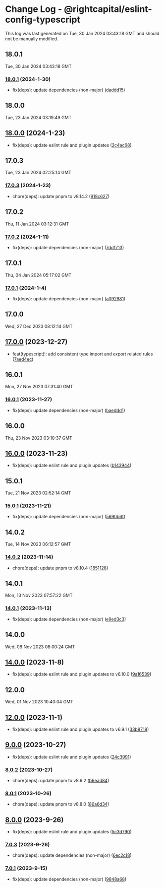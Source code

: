 # Change Log - @rightcapital/eslint-config-typescript

This log was last generated on Tue, 30 Jan 2024 03:43:18 GMT and should not be manually modified.

<!-- Start content -->

## 18.0.1

Tue, 30 Jan 2024 03:43:18 GMT

### [18.0.1](https://github.com/RightCapitalHQ/frontend-style-guide/tree/%40rightcapital%2Feslint-config-typescript_v18.0.1) (2024-1-30)

- fix(deps): update dependencies (non-major) ([daddd15](https://github.com/RightCapitalHQ/frontend-style-guide/commit/daddd15726b607accef5acf1f85dd25dca2052cf))

## 18.0.0

Tue, 23 Jan 2024 03:19:49 GMT

## [18.0.0](https://github.com/RightCapitalHQ/frontend-style-guide/tree/%40rightcapital%2Feslint-config-typescript_v18.0.0) (2024-1-23)

- fix(deps): update eslint rule and plugin updates ([2c4ac68](https://github.com/RightCapitalHQ/frontend-style-guide/commit/2c4ac68dccbe16de69daee9f72d89d6bc949fb69))

## 17.0.3

Tue, 23 Jan 2024 02:25:14 GMT

### [17.0.3](https://github.com/RightCapitalHQ/frontend-style-guide/tree/%40rightcapital%2Feslint-config-typescript_v17.0.3) (2024-1-23)

- chore(deps): update pnpm to v8.14.2 ([918c627](https://github.com/RightCapitalHQ/frontend-style-guide/commit/918c6275bd8b2aac8e12440fccaa74daa58454ee))

## 17.0.2

Thu, 11 Jan 2024 03:12:31 GMT

### [17.0.2](https://github.com/RightCapitalHQ/frontend-style-guide/tree/%40rightcapital%2Feslint-config-typescript_v17.0.2) (2024-1-11)

- fix(deps): update dependencies (non-major) ([7dd1713](https://github.com/RightCapitalHQ/frontend-style-guide/commit/7dd171365c45443dbdd6b8830bf0b774d93c9e08))

## 17.0.1

Thu, 04 Jan 2024 05:17:02 GMT

### [17.0.1](https://github.com/RightCapitalHQ/frontend-style-guide/tree/%40rightcapital%2Feslint-config-typescript_v17.0.1) (2024-1-4)

- fix(deps): update dependencies (non-major) ([a092881](https://github.com/RightCapitalHQ/frontend-style-guide/commit/a09288138aa0609be88429db61a44a6db4acedd9))

## 17.0.0

Wed, 27 Dec 2023 08:12:14 GMT

## [17.0.0](https://github.com/RightCapitalHQ/frontend-style-guide/tree/%40rightcapital%2Feslint-config-typescript_v17.0.0) (2023-12-27)

- feat(typescript)!: add consistent type import and export related rules ([7aed4ec](https://github.com/RightCapitalHQ/frontend-style-guide/commit/7aed4ec3cb9fbd6df1eaf0203728cd59ca861d01))

## 16.0.1

Mon, 27 Nov 2023 07:31:40 GMT

### [16.0.1](https://github.com/RightCapitalHQ/frontend-style-guide/tree/%40rightcapital%2Feslint-config-typescript_v16.0.1) (2023-11-27)

- fix(deps): update dependencies (non-major) ([baeddd1](https://github.com/RightCapitalHQ/frontend-style-guide/commit/baeddd11a777e965e728f9a87257938b078ee4e5))

## 16.0.0

Thu, 23 Nov 2023 03:10:37 GMT

## [16.0.0](https://github.com/RightCapitalHQ/frontend-style-guide/tree/%40rightcapital%2Feslint-config-typescript_v16.0.0) (2023-11-23)

- fix(deps): update eslint rule and plugin updates ([b143944](https://github.com/RightCapitalHQ/frontend-style-guide/commit/b14394447f7056cf9d1839559e0e88c1ddbced64))

## 15.0.1

Tue, 21 Nov 2023 02:52:14 GMT

### [15.0.1](https://github.com/RightCapitalHQ/frontend-style-guide/tree/%40rightcapital%2Feslint-config-typescript_v15.0.1) (2023-11-21)

- fix(deps): update dependencies (non-major) ([5690b6f](https://github.com/RightCapitalHQ/frontend-style-guide/commit/5690b6fbe666a7cbc327fc4e08c04913521edc0b))

## 14.0.2

Tue, 14 Nov 2023 06:12:57 GMT

### [14.0.2](https://github.com/RightCapitalHQ/frontend-style-guide/tree/@rightcapital/eslint-config-typescript_v14.0.2) (2023-11-14)

- chore(deps): update pnpm to v8.10.4 ([1851128](https://github.com/RightCapitalHQ/frontend-style-guide/commit/1851128a77cda9a2aa6acf71daa2c69b59d15c0f))

## 14.0.1

Mon, 13 Nov 2023 07:57:22 GMT

### [14.0.1](https://github.com/RightCapitalHQ/frontend-style-guide/tree/@rightcapital/eslint-config-typescript_v14.0.1) (2023-11-13)

- fix(deps): update dependencies (non-major) ([e9ed3c3](https://github.com/RightCapitalHQ/frontend-style-guide/commit/e9ed3c325409336a04423b8aa46b6b9151d5f955))

## 14.0.0

Wed, 08 Nov 2023 08:00:24 GMT

## [14.0.0](https://github.com/RightCapitalHQ/frontend-style-guide/tree/@rightcapital/eslint-config-typescript_v14.0.0) (2023-11-8)

- fix(deps): update eslint rule and plugin updates to v6.10.0 ([9a16539](https://github.com/RightCapitalHQ/frontend-style-guide/commit/9a1653932a45eb89cd9984426f60dfe99185b267))

## 12.0.0

Wed, 01 Nov 2023 10:40:04 GMT

## [12.0.0](https://github.com/RightCapitalHQ/frontend-style-guide/tree/@rightcapital/eslint-config-typescript_v12.0.0) (2023-11-1)

- fix(deps): update eslint rule and plugin updates to v6.9.1 ([33b8718](https://github.com/RightCapitalHQ/frontend-style-guide/commit/33b87188dfa61be16b67e960f2769d39f212d52e))

## [9.0.0](https://github.com/RightCapitalHQ/frontend-style-guide/tree/@rightcapital/eslint-config-typescript_v9.0.0) (2023-10-27)

- fix(deps): update eslint rule and plugin updates ([24c3991](https://github.com/RightCapitalHQ/frontend-style-guide/commit/24c39914f51fd4fbee837bbf66c479a57b803283))

### [8.0.2](https://github.com/RightCapitalHQ/frontend-style-guide/tree/@rightcapital/eslint-config-typescript_v8.0.2) (2023-10-27)

- chore(deps): update pnpm to v8.9.2 ([b6ead84](https://github.com/RightCapitalHQ/frontend-style-guide/commit/b6ead8470ba7225dd8bb4b797c3b562758655952))

### [8.0.1](https://github.com/RightCapitalHQ/frontend-style-guide/tree/@rightcapital/eslint-config-typescript_v8.0.1) (2023-10-26)

- chore(deps): update pnpm to v8.8.0 ([86a6d34](https://github.com/RightCapitalHQ/frontend-style-guide/commit/86a6d34dfbe421661b58a276da3a4180a481e02f))

## [8.0.0](https://github.com/RightCapitalHQ/frontend-style-guide/tree/@rightcapital/eslint-config-typescript_v8.0.0) (2023-9-26)

- fix(deps): update eslint rule and plugin updates ([5c3d790](https://github.com/RightCapitalHQ/frontend-style-guide/commit/5c3d790fb7719d5e4653f8cfff216ff15b14dd3b))

### [7.0.3](https://github.com/RightCapitalHQ/frontend-style-guide/tree/@rightcapital/eslint-config-typescript_v7.0.3) (2023-9-26)

- chore(deps): update dependencies (non-major) ([6ec2c18](https://github.com/RightCapitalHQ/frontend-style-guide/commit/6ec2c186b2262054c6a5ba8777ce8588baa3d5cd))

### [7.0.1](https://github.com/RightCapitalHQ/frontend-style-guide/tree/@rightcapital/eslint-config-typescript_v7.0.1) (2023-9-15)

- fix(deps): update dependencies (non-major) ([9848a68](https://github.com/RightCapitalHQ/frontend-style-guide/commit/9848a685b74f4386e815fcd6fb69cf498dbf2cfb))

